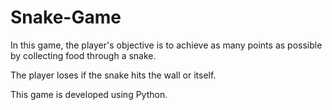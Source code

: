 # Snake-Game
In this game, the player's objective is to achieve as many points as possible by collecting food through a snake.

The player loses if the snake hits the wall or itself.

This game is developed using Python.

